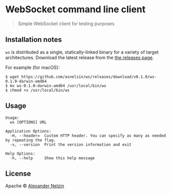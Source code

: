 # WebSocket command line client

> Simple WebSocket client for testing purposes

## Installation notes

`ws` is distributed as a single, statically-linked binary for a variety of target architectures.
Download the latest release from the [the releases page](https://github.com/asnelzin/ws/releases).

For example (for macOS):
```
$ wget https://github.com/asnelzin/ws/releases/download/v0.1.0/ws-0.1.0-darwin-amd64
$ mv ws-0.1.0-darwin-amd64 /usr/local/bin/ws
$ chmod +x /usr/local/bin/ws
```

## Usage

```
Usage:
  ws [OPTIONS] URL

Application Options:
  -H, --header=  Custom HTTP header. You can specify as many as needed by repeating the flag.
  -v, --version  Print the version information and exit

Help Options:
  -h, --help     Show this help message
```

## License

Apache © [Alexander Nelzin](http://nelzin.ru)